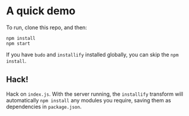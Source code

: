 # A quick demo

To run, clone this repo, and then:

```
npm install
npm start
```

If you have `budo` and `installify` installed globally, you can skip the `npm install`.


## Hack!

Hack on `index.js`.  With the server running, the `installify` transform will
automatically `npm install` any modules you require, saving them as dependencies
in `package.json`.

